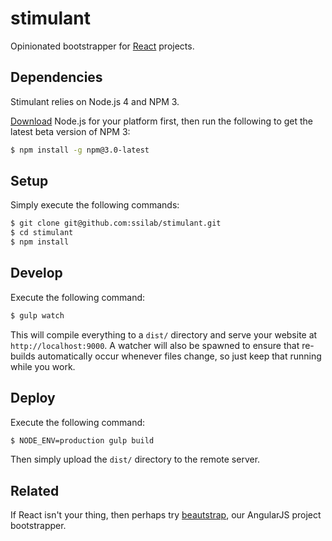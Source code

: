 # stimulant

Opinionated bootstrapper for [React](https://facebook.github.io/react/) projects.

## Dependencies

Stimulant relies on Node.js 4 and NPM 3.

[Download](https://nodejs.org/en/download/) Node.js for your platform first, then run the following to get the latest beta version of NPM 3:

```bash
$ npm install -g npm@3.0-latest
```

## Setup

Simply execute the following commands:

```bash
$ git clone git@github.com:ssilab/stimulant.git
$ cd stimulant
$ npm install
```

## Develop

Execute the following command:

```bash
$ gulp watch
```

This will compile everything to a `dist/` directory and serve your website at `http://localhost:9000`. A watcher will also be spawned to ensure that re-builds automatically occur whenever files change, so just keep that running while you work.

## Deploy

Execute the following command:

```bash
$ NODE_ENV=production gulp build
```

Then simply upload the `dist/` directory to the remote server.

## Related

If React isn't your thing, then perhaps try [beautstrap](https://github.com/ssilab/beautstrap), our AngularJS project bootstrapper.
